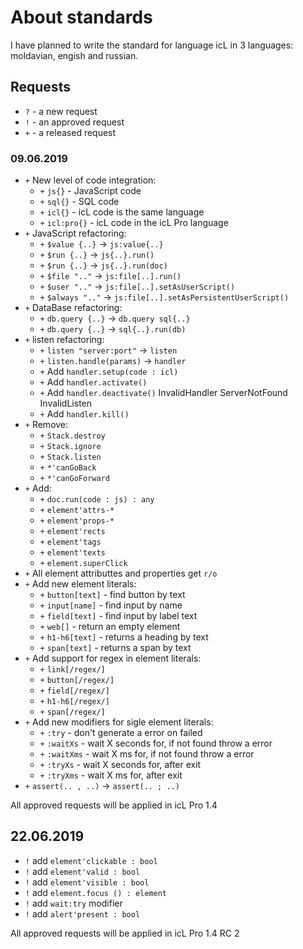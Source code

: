 # About standards

I have planned to write the standard for language icL in 3 languages:
moldavian, engish and russian.

## Requests

* `?` - a new request
* `!` - an approved request
* `+` - a released request

### 09.06.2019

* `+` New level of code integration:
  * `+` `js{}` - JavaScript code
  * `+` `sql{}` - SQL code
  * `+` `icl{}` - icL code is the same language
  * `+` `icl:pro{}` - icL code in the icL Pro language
* `+` JavaScript refactoring:
  * `+` `$value {..}` → `js:value{..}`
  * `+` `$run {..}` → `js{..}.run()`
  * `+` `$run {..}` → `js{..}.run(doc)`
  * `+` `$file ".."` → `js:file[..].run()`
  * `+` `$user ".."` → `js:file[..].setAsUserScript()`
  * `+` `$always ".."` → `js:file[..].setAsPersistentUserScript()`
* `+` DataBase refactoring:
  * `+` `db.query {..}` → `db.query sql{..}`
  * `+` `db.query {..}` → `sql{..}.run(db)`
* `+` listen refactoring:
  * `+` `listen "server:port"` → `listen`
  * `+` `listen.handle(params)` → `handler`
  * `+` Add `handler.setup(code : icl)`
  * `+` Add `handler.activate()`
  * `+` Add `handler.deactivate()` InvalidHandler ServerNotFound InvalidListen
  * `+` Add `handler.kill()`
* `+` Remove:
  * `+` `Stack.destroy`
  * `+` `Stack.ignore`
  * `+` `Stack.listen`
  * `+` `*'canGoBack`
  * `+` `*'canGoForward`
* `+` Add:
  * `+` `doc.run(code : js) : any`
  * `+` `element'attrs-*`
  * `+` `element'props-*`
  * `+` `element'rects`
  * `+` `element'tags`
  * `+` `element'texts`
  * `+` `element.superClick`
* `+` All element attributtes and properties get `r/o`
* `+` Add new element literals:
  * `+` `button[text]` - find button by text
  * `+` `input[name]` - find input by name
  * `+` `field[text]` - find input by label text
  * `+` `web[]` - return an empty element
  * `+` `h1-h6[text]` - returns a heading by text
  * `+` `span[text]` - returns a span by text
* `+` Add support for regex in element literals:
  * `+` `link[/regex/]`
  * `+` `button[/regex/]`
  * `+` `field[/regex/]`
  * `+` `h1-h6[/regex/]`
  * `+` `span[/regex/]`
* `+` Add new modifiers for sigle element literals:
  * `+` `:try` - don't generate a error on failed
  * `+` `:waitXs` - wait X seconds for, if not found throw a error
  * `+` `:waitXms` - wait X ms for, if not found throw a error
  * `+` `:tryXs` - wait X seconds for, after exit
  * `+` `:tryXms` - wait X ms for, after exit
* `+` `assert(.. , ..)` → `assert(.. ; ..)`

All approved requests will be applied in icL Pro 1.4

## 22.06.2019

* `!` add `element'clickable : bool`
* `!` add `element'valid : bool`
* `!` add `element'visible : bool`
* `!` add `element.focus () : element`
* `!` add `wait:try` modifier
* `!` add `alert'present : bool`

All approved requests will be applied in icL Pro 1.4 RC 2

